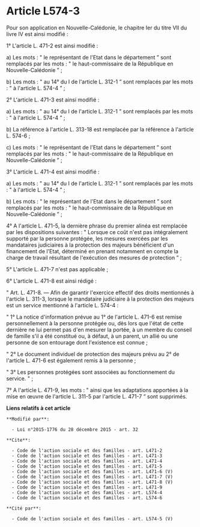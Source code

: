 # Article L574-3

Pour son application en Nouvelle-Calédonie, le chapitre Ier du titre VII du livre IV est ainsi modifié : 

1° L'article L. 471-2 est ainsi modifié : 

a) Les mots : " le représentant de l'Etat dans le département ” sont remplacés par les mots : " le haut-commissaire de la
République en Nouvelle-Calédonie ” ; 

b) Les mots : " au 14° du I de l'article L. 312-1 ” sont remplacés par les mots : " à l'article L. 574-4 ” ; 

2° L'article L. 471-3 est ainsi modifié : 

a) Les mots : " au 14° du I de l'article L. 312-1 ” sont remplacés par les mots : " à l'article L. 574-4 ” ; 

b) La référence à l'article L. 313-18 est remplacée par la référence à l'article L. 574-6 ; 

c) Les mots : " le représentant de l'Etat dans le département ” sont remplacés par les mots : " le haut-commissaire de la
République en Nouvelle-Calédonie ” ; 

3° L'article L. 471-4 est ainsi modifié : 

a) Les mots : " au 14° du I de l'article L. 312-1 ” sont remplacés par les mots : " à l'article L. 574-4 ” ; 

b) Les mots : " le représentant de l'Etat dans le département ” sont remplacés par les mots : " le haut-commissaire de la
République en Nouvelle-Calédonie ” ; 

4° A l'article L. 471-5, la dernière phrase du premier alinéa est remplacée par les dispositions suivantes : " Lorsque ce
coût n'est pas intégralement supporté par la personne protégée, les mesures exercées par les mandataires judiciaires à la
protection des majeurs bénéficient d'un financement de l'Etat, déterminé en prenant notamment en compte la charge de travail
résultant de l'exécution des mesures de protection ” ; 

5° L'article L. 471-7 n'est pas applicable ; 

6° L'article L. 471-8 est ainsi rédigé : 

" Art. L. 471-8. ― Afin de garantir l'exercice effectif des droits mentionnés à l'article L. 311-3, lorsque le mandataire
judiciaire à la protection des majeurs est un service mentionné à l'article L. 574-4 : 

" 1° La notice d'information prévue au 1° de l'article L. 471-6 est remise personnellement à la personne protégée ou, dès
lors que l'état de cette dernière ne lui permet pas d'en mesurer la portée, à un membre du conseil de famille s'il a été
constitué ou, à défaut, à un parent, un allié ou une personne de son entourage dont l'existence est connue ; 

" 2° Le document individuel de protection des majeurs prévu au 2° de l'article L. 471-6 est également remis à la personne ; 

" 3° Les personnes protégées sont associées au fonctionnement du service. " ; 

7° A l'article L. 471-9, les mots : " ainsi que les adaptations apportées à la mise en œuvre de l'article L. 311-5 par
l'article L. 471-7 ” sont supprimés.

**Liens relatifs à cet article**

	**Modifié par**:

	  - Loi n°2015-1776 du 28 décembre 2015 - art. 32

	**Cite**:

	  - Code de l'action sociale et des familles - art. L471-2
	  - Code de l'action sociale et des familles - art. L471-3
	  - Code de l'action sociale et des familles - art. L471-4
	  - Code de l'action sociale et des familles - art. L471-5
	  - Code de l'action sociale et des familles - art. L471-6 (V)
	  - Code de l'action sociale et des familles - art. L471-7 (V)
	  - Code de l'action sociale et des familles - art. L471-8 (V)
	  - Code de l'action sociale et des familles - art. L471-9
	  - Code de l'action sociale et des familles - art. L574-4
	  - Code de l'action sociale et des familles - art. L574-6

	**Cité par**:

	  - Code de l'action sociale et des familles - art. L574-5 (V)
